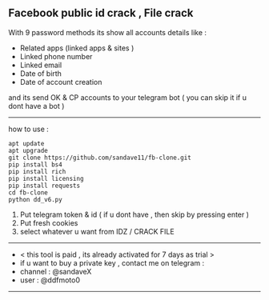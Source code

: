 
## Facebook public id crack , File crack 
With 9 password methods
its show all accounts details like : 
- Related apps (linked apps & sites )
- Linked phone number
- Linked email
- Date of birth
- Date of account creation
  
 and its send OK & CP accounts to your telegram bot ( you can skip it if u dont have a bot )
  ________
  how to use :
  

```
apt update
apt upgrade
git clone https://github.com/sandave11/fb-clone.git
pip install bs4
pip install rich
pip install licensing
pip install requests
cd fb-clone
python dd_v6.py
```
1. Put telegram token & id ( if u dont have , then skip by pressing enter )
2. Put fresh cookies
3. select whatever u want from IDZ / CRACK FILE


________
* < this tool is paid , its already activated for 7 days as trial >
* if u want to buy a private key , contact me on telegram : 
* channel : @sandaveX
* user : @ddfmoto0
________
